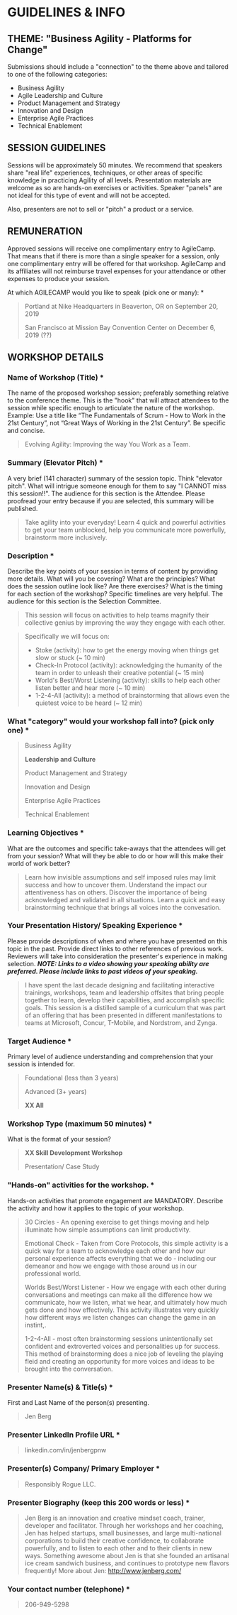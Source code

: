# GUIDELINES & INFO

## THEME: "Business Agility - Platforms for Change"
Submissions should include a "connection" to the theme above and tailored to one of the following categories:
- Business Agility
- Agile Leadership and Culture
- Product Management and Strategy
- Innovation and Design
- Enterprise Agile Practices
- Technical Enablement

## SESSION GUIDELINES
Sessions will be approximately 50 minutes. We recommend that speakers share "real life" experiences, techniques, or other areas of specific knowledge in practicing Agility of all levels. Presentation materials are welcome as so are hands-on exercises or activities. Speaker "panels" are not ideal for this type of event and will not be accepted. 

Also, presenters are not to sell or "pitch" a product or a service. 

## REMUNERATION
Approved sessions will receive one complimentary entry to AgileCamp. That means that if there is more than a single speaker for a session, only one complimentary entry will be offered for that workshop. AgileCamp and its affiliates will not reimburse travel expenses for your attendance or other expenses to produce your session. 

At which AGILECAMP would you like to speak (pick one or many): *

> Portland at Nike Headquarters in Beaverton, OR on September 20, 2019
>
> San Francisco at Mission Bay Convention Center on December 6, 2019 (??)

## WORKSHOP DETAILS
### Name of Workshop (Title) *
The name of the proposed workshop session; preferably something relative to the conference theme. This is the "hook" that will attract attendees to the session while specific enough to articulate the nature of the workshop. Example: Use a title like “The Fundamentals of Scrum - How to Work in the 21st Century”, not “Great Ways of Working in the 21st Century”. Be specific and concise.

> Evolving Agility: Improving the way You Work as a Team.

### Summary (Elevator Pitch) *
A very brief (141 character) summary of the session topic. Think "elevator pitch". What will intrigue someone enough for them to say "I CANNOT miss this session!!". The audience for this section is the Attendee. Please proofread your entry because if you are selected, this summary will be published.

> Take agility into your everyday! Learn 4 quick and powerful activities to get your team unblocked, help you communicate more powerfully, brainstorm more inclusively.


### Description *
Describe the key points of your session in terms of content by providing more details. What will you be covering? What are the principles? What does the session outline look like? Are there exercises? What is the timing for each section of the workshop? Specific timelines are very helpful. The audience for this section is the Selection Committee.

> This session will focus on activities to help teams magnify their collective genius by improving the way they engage with each other.

> Specifically we will focus on:
> * Stoke (activity): how to get the energy moving when things get slow or stuck (~ 10 min)
> * Check-In Protocol (activity): acknowledging the humanity of the team in order to unleash their creative potential (~ 15 min)
> * World's Best/Worst Listening (activity): skills to help each other listen better and hear more (~ 10 min)
> * 1-2-4-All (activity): a method of brainstorming that allows even the quietest voice to be heard (~ 12 min)

### What "category" would your workshop fall into? (pick only one) *

> Business Agility
>
> **Leadership and Culture**
> 
> Product Management and Strategy
> 
> Innovation and Design
> 
> Enterprise Agile Practices
> 
> Technical Enablement

### Learning Objectives *
What are the outcomes and specific take-aways that the attendees will get from your session? What will they be able to do or how will this make their world of work better?

> Learn how invisible assumptions and self imposed rules may limit success and how to uncover them.
> Understand the impact our attentiveness has on others.
> Discover the importance of being acknowledged and validated in all situations.
> Learn a quick and easy brainstorming technique that brings all voices into the convesation.


### Your Presentation History/ Speaking Experience *
Please provide descriptions of when and where you have presented on this topic in the past. Provide direct links to other references of previous work. Reviewers will take into consideration the presenter's experience in making selection. ***NOTE: Links to a video showing your speaking ability are preferred. Please include links to past videos of your speaking.***

> I have spent the last decade designing and facilitating interactive trainings, workshops, team and leadership offsites that bring people together to learn, develop their capabilities, and accomplish specific goals. This session is a distilled sample of a curriculum that was part of an offering that has been presented in different manifestations to teams at Microsoft, Concur, T-Mobile, and Nordstrom, and Zynga. 

### Target Audience *
Primary level of audience understanding and comprehension that your session is intended for.

> Foundational (less than 3 years)
> 
> Advanced (3+ years)
>
> **XX All**

### Workshop Type (maximum 50 minutes) *
What is the format of your session?

> **XX Skill Development Workshop**
>
> Presentation/ Case Study

### "Hands-on" activities for the workshop. *
Hands-on activities that promote engagement are MANDATORY. Describe the activity and how it applies to the topic of your workshop.

> 30 Circles - An opening exercise to get things moving and help illuminate how simple assumptions can limit productivity.
>
> Emotional Check - Taken from Core Protocols, this simple activity is a quick way for a team to acknowledge each other and how our personal experience affects everything that we do - including our demeanor and how we engage with those around us in our professional world.
>
> Worlds Best/Worst Listener - How we engage with each other during conversations and meetings can make all the difference how we communicate, how we listen, what we hear, and ultimately how much gets done and how effectively. This activity illustrates very quickly how different ways we listen changes can change the game in an instint,. 
>
> 1-2-4-All - most often brainstorming sessions unintentionally set confident and extroverted voices and personalities up for success. This method of brainstorming does a nice job of leveling the playing fleid and creating an opportunity for more voices and ideas to be brought into the conversation.


### Presenter Name(s) & Title(s) *
First and Last Name of the person(s) presenting.

> Jen Berg

### Presenter LinkedIn Profile URL *

> linkedin.com/in/jenbergpnw

### Presenter(s) Company/ Primary Employer *

> Responsibly Rogue LLC.

### Presenter Biography (keep this 200 words or less) *

> Jen Berg is an innovation and creative mindset coach, trainer, developer and facilitator.  Through her workshops and her coaching, Jen has helped startups, small businesses, and large multi-national corporations to build their creative confidence, to collaborate powerfully, and to listen to each other and to their clients in new ways. Something awesome about Jen is that she founded an artisanal ice cream sandwich business, and continues to prototype new flavors frequently! More about Jen: http://www.jenberg.com/

### Your contact number (telephone) *

> 206-949-5298
